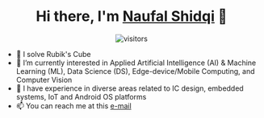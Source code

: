 <p>
  <h1 align="center"><b>Hi there, I'm <a href="https://www.linkedin.com/in/naufalshidqi/">Naufal Shidqi</a> 👋</b></h1>
</p>

<p align="center">
    <img align="center" alt="visitors" src="https://gpvc.arturio.dev/nshidqi" />
</p>

<!--
**nshidqi/nshidqi** is a ✨ _special_ ✨ repository because its `README.md` (this file) appears on your GitHub profile.

Here are some ideas to get you started:

- 🔭 I’m currently working on ...
- 🌱 I’m currently learning ...
- 👯 I’m looking to collaborate on ...
- 🤔 I’m looking for help with ...
- 💬 Ask me about ...
- 📫 How to reach me: ...
- 😄 Pronouns: ...
- ⚡ Fun fact: ...
-->

- 🎲 I solve Rubik's Cube
- 🌱 I’m currently interested in Applied Artificial Intelligence (AI) & Machine Learning (ML), Data Science (DS), Edge-device/Mobile Computing, and Computer Vision
- 🔭 I have experience in diverse areas related to IC design, embedded systems, IoT and Android OS platforms
- 📫 You can reach me at this [e-mail](mailto:hi.nshidqi@gmail.com?subject=Hi,%20Naufal)
